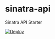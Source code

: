 # sinatra-api
Sinatra API Starter

[![Deploy](https://www.herokucdn.com/deploy/button.png)](https://heroku.com/deploy)
